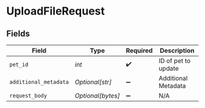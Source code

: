 # UploadFileRequest


## Fields

| Field                 | Type                  | Required              | Description           |
| --------------------- | --------------------- | --------------------- | --------------------- |
| `pet_id`              | *int*                 | :heavy_check_mark:    | ID of pet to update   |
| `additional_metadata` | *Optional[str]*       | :heavy_minus_sign:    | Additional Metadata   |
| `request_body`        | *Optional[bytes]*     | :heavy_minus_sign:    | N/A                   |
